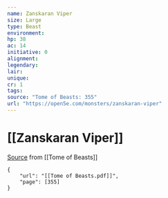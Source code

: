 ```yaml
---
name: Zanskaran Viper
size: Large
type: Beast
environment: 
hp: 38
ac: 14
initiative: 0
alignment: 
legendary: 
lair: 
unique: 
cr: 1
tags: 
source: "Tome of Beasts: 355"
url: "https://open5e.com/monsters/zanskaran-viper"
---
```

# [[Zanskaran Viper]]

[Source](zotero://open-pdf/library/items/ULEQWHJM?page=355) from [[Tome of Beasts]]

```pdf
{
	"url": "[[Tome of Beasts.pdf]]",
	"page": [355]
}
```

